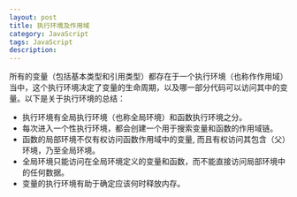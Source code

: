 ```yaml
---
layout: post
title: 执行环境及作用域
category: JavaScript
tags: JavaScript
description: 
---
```


所有的变量（包括基本类型和引用类型）都存在于一个执行环境（也称作作用域）当中，这个执行环境决定了变量的生命周期，以及哪一部分代码可以访问其中的变量。以下是关于执行环境的总结：

- 执行环境有全局执行环境（也称全局环境）和函数执行环境之分。
- 每次进入一个性执行环境，都会创建一个用于搜索变量和函数的作用域链。
- 函数的局部环境不仅有权访问函数作用域中的变量, 而且有权访问其包含（父）环境，乃至全局环境。
- 全局环境只能访问在全局环境定义的变量和函数，而不能直接访问局部环境中的任何数据。
- 变量的执行环境有助于确定应该何时释放内存。


